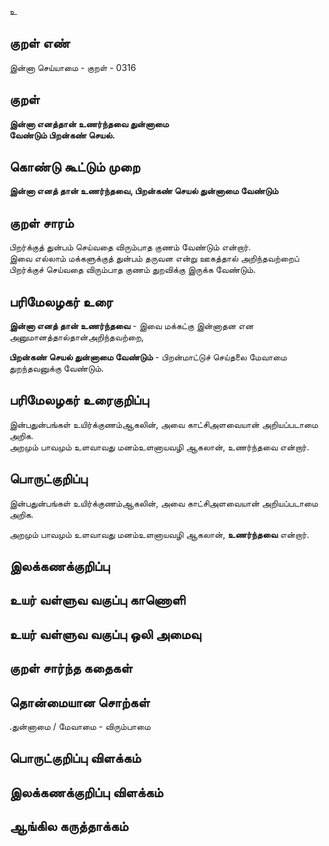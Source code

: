 உ

## குறள் எண் 

இன்னா செய்யாமை - குறள் - 0316  

## குறள் 

**இன்னா எனத்தான் உணர்ந்தவை துன்னாமை  
வேண்டும் பிறன்கண் செயல்.**

## கொண்டு கூட்டும் முறை

**இன்னா எனத் தான் உணர்ந்தவை, பிறன்கண் செயல் துன்னாமை வேண்டும்**

## குறள் சாரம் 

பிறர்க்குத் துன்பம் செய்வதை விரும்பாத குணம் வேண்டும் என்றார்.  
இவை எல்லாம் மக்களுக்குத் துன்பம் தருவன என்று ஊகத்தால் அறிந்தவற்றைப் பிறர்க்குச் செய்வதை விரும்பாத குணம் துறவிக்கு இருக்க வேண்டும்.

## பரிமேலழகர் உரை

**இன்னா எனத் தான் உணர்ந்தவை** - இவை மக்கட்கு இன்னாதன என அனுமானத்தால்தான்அறிந்தவற்றை,   

**பிறன்கண் செயல் துன்னாமை வேண்டும்** - பிறன்மாட்டுச் செய்தலை மேவாமை துறந்தவனுக்கு வேண்டும்.   

## பரிமேலழகர் உரைகுறிப்பு   

இன்பதுன்பங்கள் உயிர்க்குணம்ஆகலின், அவை காட்சிஅளவையான் அறியப்படாமை அறிக.  
அறமும் பாவமும் உளவாவது மனம்உளனாயவழி ஆகலான், உணர்ந்தவை என்றார்.  

## பொருட்குறிப்பு 

இன்பதுன்பங்கள் உயிர்க்குணம்ஆகலின், அவை காட்சிஅளவையான் அறியப்படாமை அறிக.  

அறமும் பாவமும் உளவாவது மனம்உளனாயவழி ஆகலான், **உணர்ந்தவை** என்றார்.  

## இலக்கணக்குறிப்பு  


## உயர் வள்ளுவ வகுப்பு காணொளி


## உயர் வள்ளுவ வகுப்பு ஒலி அமைவு 

 
## குறள் சார்ந்த கதைகள் 


## தொன்மையான சொற்கள்
.துன்னாமை / மேவாமை - விரும்பாமை

## பொருட்குறிப்பு விளக்கம்


## இலக்கணக்குறிப்பு விளக்கம்


## ஆங்கில கருத்தாக்கம் 



